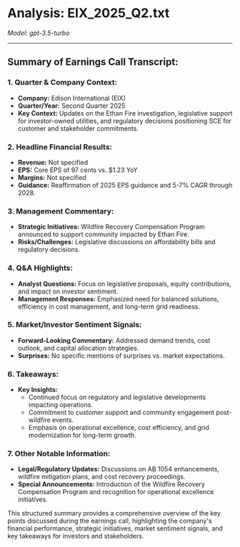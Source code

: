 # Analysis: EIX_2025_Q2.txt

*Model: gpt-3.5-turbo*

---

## Summary of Earnings Call Transcript:

### 1. Quarter & Company Context:
- **Company:** Edison International (EIX)
- **Quarter/Year:** Second Quarter 2025
- **Key Context:** Updates on the Ethan Fire investigation, legislative support for investor-owned utilities, and regulatory decisions positioning SCE for customer and stakeholder commitments.

### 2. Headline Financial Results:
- **Revenue:** Not specified
- **EPS:** Core EPS of 97 cents vs. $1.23 YoY
- **Margins:** Not specified
- **Guidance:** Reaffirmation of 2025 EPS guidance and 5-7% CAGR through 2028.

### 3. Management Commentary:
- **Strategic Initiatives:** Wildfire Recovery Compensation Program announced to support community impacted by Ethan Fire.
- **Risks/Challenges:** Legislative discussions on affordability bills and regulatory decisions.

### 4. Q&A Highlights:
- **Analyst Questions:** Focus on legislative proposals, equity contributions, and impact on investor sentiment.
- **Management Responses:** Emphasized need for balanced solutions, efficiency in cost management, and long-term grid readiness.

### 5. Market/Investor Sentiment Signals:
- **Forward-Looking Commentary:** Addressed demand trends, cost outlook, and capital allocation strategies.
- **Surprises:** No specific mentions of surprises vs. market expectations.

### 6. Takeaways:
- **Key Insights:**
  - Continued focus on regulatory and legislative developments impacting operations.
  - Commitment to customer support and community engagement post-wildfire events.
  - Emphasis on operational excellence, cost efficiency, and grid modernization for long-term growth.

### 7. Other Notable Information:
- **Legal/Regulatory Updates:** Discussions on AB 1054 enhancements, wildfire mitigation plans, and cost recovery proceedings.
- **Special Announcements:** Introduction of the Wildfire Recovery Compensation Program and recognition for operational excellence initiatives.

This structured summary provides a comprehensive overview of the key points discussed during the earnings call, highlighting the company's financial performance, strategic initiatives, market sentiment signals, and key takeaways for investors and stakeholders.